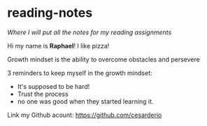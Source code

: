 # reading-notes
*Where I will put all the notes for my reading assignments*

Hi my name is **Raphael**! I like pizza!

Growth mindset is the ability to overcome obstacles and persevere

3 reminders to keep myself in the growth mindset:

- It's supposed to be hard!
- Trust the process
- no one was good when they started learning it.

Link my Github acount: https://github.com/cesarderio
